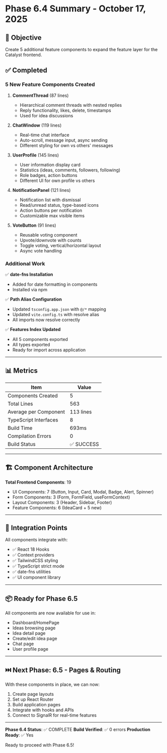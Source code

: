 # Phase 6.4 Summary - October 17, 2025

## 🎯 Objective
Create 5 additional feature components to expand the feature layer for the Catalyst frontend.

## ✅ Completed

### 5 New Feature Components Created

1. **CommentThread** (87 lines)
   - Hierarchical comment threads with nested replies
   - Reply functionality, likes, delete, timestamps
   - Used for idea discussions

2. **ChatWindow** (119 lines)
   - Real-time chat interface
   - Auto-scroll, message input, async sending
   - Different styling for own vs others' messages

3. **UserProfile** (145 lines)
   - User information display card
   - Statistics (ideas, comments, followers, following)
   - Role badges, action buttons
   - Different UI for own profile vs others

4. **NotificationPanel** (121 lines)
   - Notification list with dismissal
   - Read/unread status, type-based icons
   - Action buttons per notification
   - Customizable max visible items

5. **VoteButton** (91 lines)
   - Reusable voting component
   - Upvote/downvote with counts
   - Toggle voting, vertical/horizontal layout
   - Async vote handling

### Additional Work

✅ **date-fns Installation**
- Added for date formatting in components
- Installed via npm

✅ **Path Alias Configuration**
- Updated `tsconfig.app.json` with `@/*` mapping
- Updated `vite.config.ts` with resolve alias
- All imports now resolve correctly

✅ **Features Index Updated**
- All 5 components exported
- All types exported
- Ready for import across application

---

## 📊 Metrics

| Item | Value |
|------|-------|
| Components Created | 5 |
| Total Lines | 563 |
| Average per Component | 113 lines |
| TypeScript Interfaces | 8 |
| Build Time | 693ms |
| Compilation Errors | 0 |
| Build Status | ✅ SUCCESS |

---

## 🏗️ Component Architecture

**Total Frontend Components**: 19
- UI Components: 7 (Button, Input, Card, Modal, Badge, Alert, Spinner)
- Form Components: 3 (Form, FormField, useFormContext)
- Layout Components: 3 (Header, Sidebar, Footer)
- Feature Components: 6 (IdeaCard + 5 new)

---

## 🔌 Integration Points

All components integrate with:
- ✅ React 18 Hooks
- ✅ Context providers
- ✅ TailwindCSS styling
- ✅ TypeScript strict mode
- ✅ date-fns utilities
- ✅ UI component library

---

## 📦 Ready for Phase 6.5

All components are now available for use in:
- Dashboard/HomePage
- Ideas browsing page
- Idea detail page
- Create/edit idea page
- Chat page
- User profile page

---

## ⏭️ Next Phase: 6.5 - Pages & Routing

With these components in place, we can now:
1. Create page layouts
2. Set up React Router
3. Build application pages
4. Integrate with hooks and APIs
5. Connect to SignalR for real-time features

---

**Phase 6.4 Status**: ✅ COMPLETE
**Build Verified**: ✅ 0 errors
**Production Ready**: ✅ Yes

Ready to proceed with Phase 6.5!
